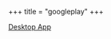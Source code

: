 +++
title = "googleplay"
+++

<a class="app-link app-border desktop" href="https://www.onlyoffice.com/download-desktop.aspx">
  <p>Desktop App</p>
</a>
